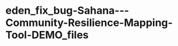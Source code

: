 eden_fix_bug-Sahana---Community-Resilience-Mapping-Tool-DEMO_files
==================================================================
